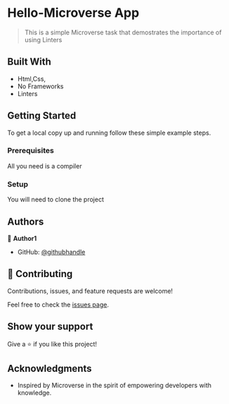 # Hello-Microverse App

> This is a simple Microverse task that demostrates the importance of using Linters

## Built With

- Html,Css,
- No Frameworks
- Linters

## Getting Started

To get a local copy up and running follow these simple example steps.

### Prerequisites

All you need is a compiler

### Setup

You will need to clone the project

## Authors

👤 **Author1**

- GitHub: [@githubhandle](https://github.com/felixDev22)

## 🤝 Contributing

Contributions, issues, and feature requests are welcome!

Feel free to check the [issues page](https://github.com/felixDev22/Landing-Page-/issues).

## Show your support

Give a ⭐️ if you like this project!

## Acknowledgments

- Inspired by Microverse in the spirit of empowering developers with knowledge.
